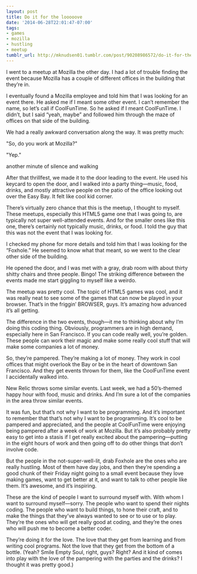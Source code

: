 ```yaml
---
layout: post
title: Do it for the looooove
date: '2014-06-28T22:01:47-07:00'
tags:
- games
- mozilla
- hustling
- meetup
tumblr_url: http://mknudsen01.tumblr.com/post/90208986572/do-it-for-the-looooove
---
```

I went to a meetup at Mozilla the other day. I had a lot of trouble finding the event because Mozilla has a couple of different offices in the building that they’re in.

I eventually found a Mozilla employee and told him that I was looking for an event there. He asked me if I meant some other event. I can’t remember the name, so let’s call if CoolFunTime. So he asked if I meant CoolFunTime. I didn’t, but I said “yeah, maybe” and followed him through the maze of offices on that side of the building.

We had a really awkward conversation along the way. It was pretty much:

"So, do you work at Mozilla?"

"Yep."

another minute of silence and walking

After that thrillfest, we made it to the door leading to the event. He used his keycard to open the door, and I walked into a party thing—music, food, drinks, and mostly attractive people on the patio of the office looking out over the Easy Bay. It felt like cool kid corner.

There’s virtually zero chance that this is the meetup, I thought to myself. These meetups, especially this HTML5 game one that I was going to, are typically not super well-attended events. And for the smaller ones like this one, there’s certainly not typically music, drinks, or food.  I told the guy that this was not the event that I was looking for.

I checked my phone for more details and told him that I was looking for the “Foxhole.” He seemed to know what that meant, so we went to the clear other side of the building.

He opened the door, and I was met with a gray, drab room with about thirty shitty chairs and three people. Bingo! The striking difference between the events made me start giggling to myself like a weirdo.

The meetup was pretty cool. The topic of HTML5 games was cool, and it was really neat to see some of the games that can now be played in your browser. That’s in the friggin’ BROWSER, guys.  It’s amazing how advanced it’s all getting.

The difference in the two events, though—it me to thinking about why I’m doing this coding thing. Obviously, programmers are in high demand, especially here in San Francisco. If you can code really well, you’re golden. These people can work their magic and make some really cool stuff that will make some companies a lot of money.

So, they’re pampered. They’re making a lot of money. They work in cool offices that might overlook the Bay or be in the heart of downtown San Francisco. And they get events thrown for them, like the CoolFunTime event I accidentally walked into.

New Relic throws some similar events. Last week, we had a 50’s-themed happy hour with food, music and drinks. And I’m sure a lot of the companies in the area throw similar events.

It was fun, but that’s not why I want to be programming. And it’s important to remember that that’s not why I want to be programming. It’s cool to be pampered and appreciated, and the people at CoolFunTime were enjoying being pampered after a week of work at Mozilla. But it’s also probably pretty easy to get into a stasis if I get really excited about the pampering—putting in the eight hours of work and then going off to do other things that don’t involve code.

But the people in the not-super-well-lit, drab Foxhole are the ones who are really hustling. Most of them have day jobs, and then they’re spending a good chunk of their Friday night going to a small event because they love making games, want to get better at it, and want to talk to other people like them. It’s awesome, and it’s inspiring.

These are the kind of people I want to surround myself with. With whom I want to surround myself—sorry. The people who want to spend their nights coding. The people who want to build things, to hone their craft, and to make the things that they’ve always wanted to see or to use or to play. They’re the ones who will get really good at coding, and they’re the ones who will push me to become a better coder.

They’re doing it for the love. The love that they get from learning and from writing cool programs. Not the love that they get from the bottom of a bottle. (Yeah? Smile Empty Soul, right, guys? Right? And it kind of comes into play with the love of the pampering with the parties and the drinks? I thought it was pretty good.)
